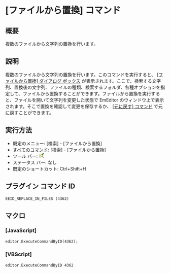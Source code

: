 # \[ファイルから置換\] コマンド

## 概要

複数のファイルから文字列の置換を行います。

## 説明

複数のファイルから文字列の置換を行います。このコマンドを実行すると、 [\[ファイルから置換\] ダイアログ ボックス](../../dlg/replace_in_files/index) が表示されます。ここで、検索する文字列、置換後の文字列、ファイルの種類、検索するフォルダ、各種オプションを指定して、ファイルから置換することができます。ファイルから置換を実行すると、ファイルを開いて文字列を変更した状態で
EmEditor のウィンドウ上で表示されます。そこで置換を確認して変更を保存するか、 [\[元に戻す\] コマンド](../edit/edit_undo) で元に戻すことができます。

## 実行方法

- 既定のメニュー: \[検索\] \- \[ファイルから置換\]
- [すべてのコマンド](../../glossary/allcommands): \[検索\] \- \[ファイルから置換\]
- ツール バー: ![](../../images/replaceinfiles.gif)
- ステータス バー: なし
- 既定のショートカット: Ctrl+Shift+H

## プラグイン コマンド ID

```
EEID_REPLACE_IN_FILES (4362)
```

## マクロ

### \[JavaScript\]

```
editor.ExecuteCommandByID(4362);
```

### \[VBScript\]

```
editor.ExecuteCommandByID 4362
```
